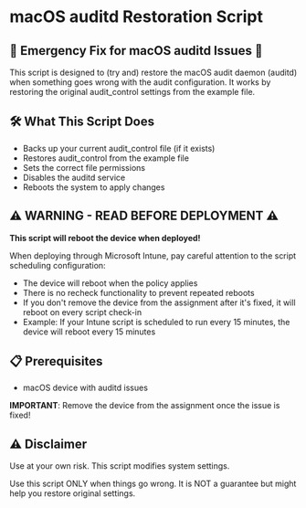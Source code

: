 # macOS auditd Restoration Script

## 🚨 Emergency Fix for macOS auditd Issues 🚨

This script is designed to (try and) restore the macOS audit daemon (auditd) when something goes wrong with the audit configuration. It works by restoring the original audit_control settings from the example file.

## 🛠️ What This Script Does

- Backs up your current audit_control file (if it exists)
- Restores audit_control from the example file
- Sets the correct file permissions
- Disables the auditd service
- Reboots the system to apply changes

## ⚠️ WARNING - READ BEFORE DEPLOYMENT ⚠️

**This script will reboot the device when deployed!**

When deploying through Microsoft Intune, pay careful attention to the script scheduling configuration:

- The device will reboot when the policy applies
- There is no recheck functionality to prevent repeated reboots
- If you don't remove the device from the assignment after it's fixed, it will reboot on every script check-in
- Example: If your Intune script is scheduled to run every 15 minutes, the device will reboot every 15 minutes

## 📋 Prerequisites

- macOS device with auditd issues


 **IMPORTANT**: Remove the device from the assignment once the issue is fixed!


## ⚠️ Disclaimer

Use at your own risk. This script modifies system settings.

Use this script ONLY when things go wrong. It is NOT a guarantee but might help you restore original settings.
